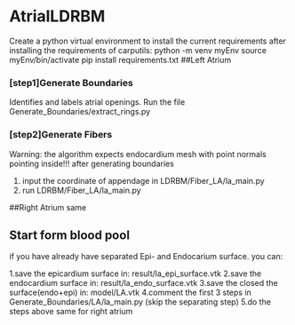 # AtrialLDRBM

Create a python virtual environment to install the current requirements after installing the requirements of carputils:
python -m venv myEnv
source myEnv/bin/activate
pip install requirements.txt
##Left Atrium

### [step1]Generate Boundaries
Identifies and labels atrial openings. Run the file Generate_Boundaries/extract_rings.py

### [step2]Generate Fibers
Warning: the algorithm expects endocardium mesh with point normals pointing inside!!!
after generating boundaries
1. input the coordinate of appendage in LDRBM/Fiber_LA/la_main.py
2. run LDRBM/Fiber_LA/la_main.py

##Right Atrium
same




## Start form blood pool
if you have already have separated Epi- and Endocarium surface.
you can:

1.save the epicardium surface in: result/la_epi_surface.vtk
2.save the endocardium surface in: result/la_endo_surface.vtk
3.save the closed the surface(endo+epi) in: model/LA.vtk
4.comment the first 3 steps in Generate_Boundaries/LA/la_main.py (skip the separating step)
5.do the steps above
same for right atrium